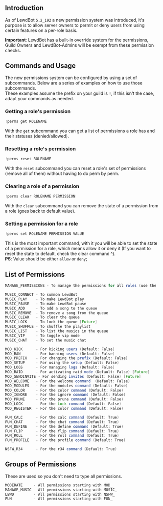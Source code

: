 ## Introduction
As of LewdBot `5.2_192` a new permission system was introduced, it's purpose is to allow server owners to permit or deny users from using certain features on a per-role basis.

**Important**: LewdBot has a built-in override system for the permissions, Guild Owners and LewdBot-Admins will be exempt from these permission checks.

## Commands and Usage
The new permissions system can be configured by using a set of subcommands. Below are a series of examples on how to use those subcommands.<br>
These examples assume the prefix on your guild is `!`, if this isn't the case, adapt your commands as needed.<br>

### Getting a role's permission
```java
!perms get ROLENAME
```
With the `get` subcommand you can get a list of permissions a role has and their statuses (denied/allowed).

### Resetting a role's permission
```java
!perms reset ROLENAME
```
With the `reset` subcommand you can reset a role's set of permissions (remove all of them) without having to do perm by perm.

### Clearing a role of a permission
```java
!perms clear ROLENAME PERMISSION
```
With the `clear` subcommand you can remove the state of a permission from a role (goes back to default value).

### Setting a permission for a role
```java
!perms set ROLENAME PERMISSION VALUE
```
This is the most important command, with it you will be able to set the state of a permission for a role, which means allow it or deny it (If you want to reset the state to default, check the clear command ^).<br>
**PS**: Value should be either `allow` or `deny`;

## List of Permissions
```java
MANAGE_PERMISSIONS - To manage the permissions for all roles (use the !perms command)

MUSIC_CONNECT - To summon LewdBot
MUSIC_PLAY    - To make LewdBot play
MUSIC_PAUSE   - To make LewdBot pause
MUSIC_ADD     - To add a song to the queue
MUSIC_REMOVE  - To remove a song from the queue
MUSIC_CLEAR   - To clear the queue
MUSIC_LOCK    - To lock the queue [Future]
MUSIC_SHUFFLE - To shuffle the playlist
MUSIC_LIST    - To list the musics in the queue
MUSIC_VIP     - To toggle vip mode
MUSIC_CHAT    - To set the music chat

MOD_KICK      - For kicking users (Default: False)
MOD_BAN       - For banning users (Default: False)
MOD_PREFIX    - For changing the prefix (Default: False)
MOD_SETUP     - For using the setup (Default: False)
MOD_LOGS      - For managing logs (Default: False)
MOD_RAID      - For activating raid mode (Default: False) [Future]
MOD_SENDINVITE - For sending invites (Default: False) [Future]
MOD_WELCOME   - For the welcome command  (Default: False)
MOD_MODULES   - For the modules command (Default: False)
MOD_COLOR     - For the color command (Default: False)
MOD_IGNORE    - For the ignore command (Default: False)
MOD_PRUNE     - For the prune command (Default: False)
MOD_LOCK      - For the Lock command (Default: False)
MOD_REGISTER  - For the color command (Default: False)

FUN_CALC      - For the calc command (Default: True)
FUN_CHAT      - For the chat command (Default: True)
FUN_DEFINE    - For the define command (Default: True)
FUN_FLIP      - For the flip command (Default: True)
FUN_ROLL      - For the roll command (Default: True)
FUN_PROFILE   - For the profile command (Default: True)

NSFW_R34      - For the r34 command (Default: True)
```
## Groups of Permissions
These are used so you don't need to type all permissions.
```java
MODERATE     - All permissions starting with MOD_
MANAGE_MUSIC - All permissions starting with MUSIC_
LEWD         - All permissions starting with NSFW_
FUN          - All permissions starting with FUN_
```